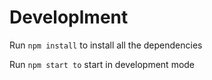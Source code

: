 # Developlment

Run `npm install` to install all the dependencies

Run `npm start to` start in development mode